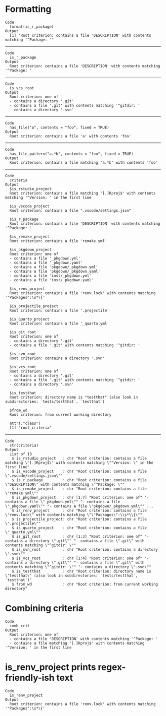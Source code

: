 # Formatting

    Code
      format(is_r_package)
    Output
      [1] "Root criterion: contains a file 'DESCRIPTION' with contents matching '^Package: '"

---

    Code
      is_r_package
    Output
      Root criterion: contains a file 'DESCRIPTION' with contents matching '^Package: '

---

    Code
      is_vcs_root
    Output
      Root criterion: one of
      - contains a directory '.git'
      - contains a file '.git' with contents matching '^gitdir: '
      - contains a directory '.svn'

---

    Code
      has_file("a", contents = "foo", fixed = TRUE)
    Output
      Root criterion: contains a file 'a' with contents 'foo'

---

    Code
      has_file_pattern("a.*b", contents = "foo", fixed = TRUE)
    Output
      Root criterion: contains a file matching 'a.*b' with contents 'foo'

---

    Code
      criteria
    Output
      $is_rstudio_project
      Root criterion: contains a file matching '[.]Rproj$' with contents matching '^Version: ' in the first line
      
      $is_vscode_project
      Root criterion: contains a file ".vscode/settings.json"
      
      $is_r_package
      Root criterion: contains a file 'DESCRIPTION' with contents matching '^Package: '
      
      $is_remake_project
      Root criterion: contains a file 'remake.yml'
      
      $is_pkgdown_project
      Root criterion: one of
      - contains a file '_pkgdown.yml'
      - contains a file '_pkgdown.yaml'
      - contains a file 'pkgdown/_pkgdown.yml'
      - contains a file 'pkgdown/_pkgdown.yaml'
      - contains a file 'inst/_pkgdown.yml'
      - contains a file 'inst/_pkgdown.yaml'
      
      $is_renv_project
      Root criterion: contains a file 'renv.lock' with contents matching '"Packages":\s*\{'
      
      $is_projectile_project
      Root criterion: contains a file '.projectile'
      
      $is_quarto_project
      Root criterion: contains a file '_quarto.yml'
      
      $is_git_root
      Root criterion: one of
      - contains a directory '.git'
      - contains a file '.git' with contents matching '^gitdir: '
      
      $is_svn_root
      Root criterion: contains a directory '.svn'
      
      $is_vcs_root
      Root criterion: one of
      - contains a directory '.git'
      - contains a file '.git' with contents matching '^gitdir: '
      - contains a directory '.svn'
      
      $is_testthat
      Root criterion: directory name is "testthat" (also look in subdirectories: `tests/testthat`, `testthat`)
      
      $from_wd
      Root criterion: from current working directory
      
      attr(,"class")
      [1] "root_criteria"

---

    Code
      str(criteria)
    Output
      List of 13
       $ is_rstudio_project   : chr "Root criterion: contains a file matching \"[.]Rproj$\" with contents matching \"^Version: \" in the first line"
       $ is_vscode_project    : chr "Root criterion: contains a file \".vscode/settings.json\""
       $ is_r_package         : chr "Root criterion: contains a file \"DESCRIPTION\" with contents matching \"^Package: \""
       $ is_remake_project    : chr "Root criterion: contains a file \"remake.yml\""
       $ is_pkgdown_project   : chr [1:7] "Root criterion: one of" "- contains a file \"_pkgdown.yml\"" "- contains a file \"_pkgdown.yaml\"" "- contains a file \"pkgdown/_pkgdown.yml\"" ...
       $ is_renv_project      : chr "Root criterion: contains a file \"renv.lock\" with contents matching \"\"Packages\":\\s*\\{\""
       $ is_projectile_project: chr "Root criterion: contains a file \".projectile\""
       $ is_quarto_project    : chr "Root criterion: contains a file \"_quarto.yml\""
       $ is_git_root          : chr [1:3] "Root criterion: one of" "- contains a directory \".git\"" "- contains a file \".git\" with contents matching \"^gitdir: \""
       $ is_svn_root          : chr "Root criterion: contains a directory \".svn\""
       $ is_vcs_root          : chr [1:4] "Root criterion: one of" "- contains a directory \".git\"" "- contains a file \".git\" with contents matching \"^gitdir: \"" "- contains a directory \".svn\""
       $ is_testthat          : chr "Root criterion: directory name is \"testthat\" (also look in subdirectories: `tests/testthat`, `testthat`)"
       $ from_wd              : chr "Root criterion: from current working directory"

# Combining criteria

    Code
      comb_crit
    Output
      Root criterion: one of
      - contains a file 'DESCRIPTION' with contents matching '^Package: '
      - contains a file matching '[.]Rproj$' with contents matching '^Version: ' in the first line

# is_renv_project prints regex-friendly-ish text

    Code
      is_renv_project
    Output
      Root criterion: contains a file 'renv.lock' with contents matching '"Packages":\s*\{'

